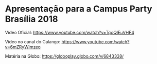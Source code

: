 # Apresentação para a Campus Party Brasília 2018

Vídeo Oficial: https://www.youtube.com/watch?v=TqoQlEuVHF4

Vídeo no canal do Calango: https://www.youtube.com/watch?v=6mZRyWimzeo

Matéria na Globo: https://globoplay.globo.com/v/6843338/
